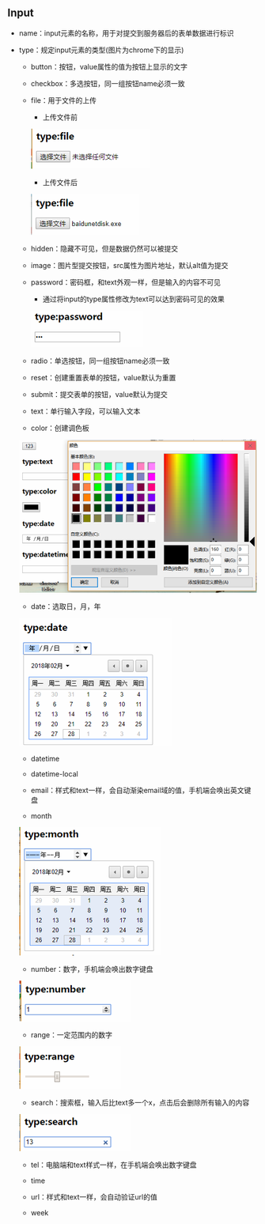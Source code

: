 ## Input

* name：input元素的名称，用于对提交到服务器后的表单数据进行标识

* type：规定input元素的类型\(图片为chrome下的显示\)

  * button：按钮，value属性的值为按钮上显示的文字

  * checkbox：多选按钮，同一组按钮name必须一致

  * file：用于文件的上传

    * 上传文件前

    ![](/assets/label_input_file_prev.png)

    * 上传文件后

    ![](/assets/label_input_file_next.png)

  * hidden：隐藏不可见，但是数据仍然可以被提交

  * image：图片型提交按钮，src属性为图片地址，默认alt值为提交

  * password：密码框，和text外观一样，但是输入的内容不可见

    * 通过将input的type属性修改为text可以达到密码可见的效果

    ![](/assets/label_input_password.png)

  * radio：单选按钮，同一组按钮name必须一致

  * reset：创建重置表单的按钮，value默认为重置

  * submit：提交表单的按钮，value默认为提交

  * text：单行输入字段，可以输入文本

  * color：创建调色板

  ![](/assets/label_input_color.png)

  * date：选取日，月，年

  ![](/assets/label_input_date.png)

  * datetime

  * datetime-local

  * email：样式和text一样，会自动渐染email域的值，手机端会唤出英文键盘

  * month

  ![](/assets/label_input_month.png)

  * number：数字，手机端会唤出数字键盘

  ![](/assets/label_input_number.png)

  * range：一定范围内的数字

  ![](/assets/label_input_range.png)

  * search：搜索框，输入后比text多一个x，点击后会删除所有输入的内容

  ![](/assets/label_input_search.png)

  * tel：电脑端和text样式一样，在手机端会唤出数字键盘

  * time

  * url：样式和text一样，会自动验证url的值

  * week



